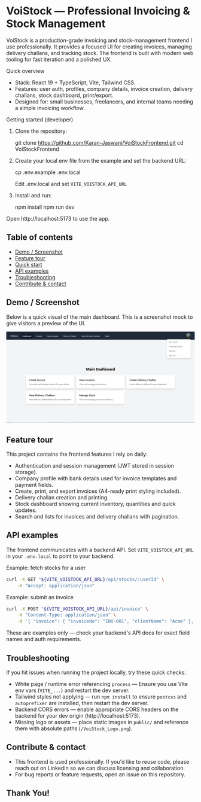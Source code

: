 # VoiStock — Professional Invoicing & Stock Management

VoiStock is a production-grade invoicing and stock-management frontend I use professionally. It provides a focused UI for creating invoices, managing delivery challans, and tracking stock. The frontend is built with modern web tooling for fast iteration and a polished UX.

Quick overview

- Stack: React 19 + TypeScript, Vite, Tailwind CSS.
- Features: user auth, profiles, company details, invoice creation, delivery challans, stock dashboard, print/export.
- Designed for: small businesses, freelancers, and internal teams needing a simple invoicing workflow.

Getting started (developer)

1. Clone the repository:

	git clone https://github.com/Karan-Jaswani/VoiStockFrontend.git
	cd VoiStockFrontend

2. Create your local env file from the example and set the backend URL:

	cp .env.example .env.local

	Edit .env.local and set `VITE_VOISTOCK_API_URL`

3. Install and run:

	npm install
	npm run dev

Open http://localhost:5173 to use the app.



## Table of contents

- [Demo / Screenshot](#demo--screenshot)
- [Feature tour](#feature-tour)
- [Quick start](#getting-started-developer)
- [API examples](#api-examples)
- [Troubleshooting](#troubleshooting)
- [Contribute & contact](#contribute--contact)

## Demo / Screenshot

Below is a quick visual of the main dashboard. This is a screenshot mock to give visitors a preview of the UI.

![VoiStock dashboard](assets/dashboard.png)

## Feature tour

This project contains the frontend features I rely on daily:

- Authentication and session management (JWT stored in session storage).
- Company profile with bank details used for invoice templates and payment fields.
- Create, print, and export invoices (A4-ready print styling included).
- Delivery challan creation and printing.
- Stock dashboard showing current inventory, quantities and quick updates.
- Search and lists for invoices and delivery challans with pagination.

## API examples

The frontend communicates with a backend API. Set `VITE_VOISTOCK_API_URL` in your `.env.local` to point to your backend.

Example: fetch stocks for a user

```bash
curl -X GET "${VITE_VOISTOCK_API_URL}/api/stocks/:userId" \
	-H "Accept: application/json"
```

Example: submit an invoice

```bash
curl -X POST "${VITE_VOISTOCK_API_URL}/api/invoice" \
	-H "Content-Type: application/json" \
	-d '{ "invoice": { "invoiceNo": "INV-001", "clientName": "Acme" }, "stockUpdates": [] }'
```

These are examples only — check your backend's API docs for exact field names and auth requirements.

## Troubleshooting

If you hit issues when running the project locally, try these quick checks:

- White page / runtime error referencing `process` — Ensure you use Vite env vars (`VITE_...`) and restart the dev server.
- Tailwind styles not applying — run `npm install` to ensure `postcss` and `autoprefixer` are installed, then restart the dev server.
- Backend CORS errors — enable appropriate CORS headers on the backend for your dev origin (http://localhost:5173).
- Missing logo or assets — place static images in `public/` and reference them with absolute paths (`/VoiStock_Logo.png`).

## Contribute & contact

- This frontend is used professionally. If you'd like to reuse code, please reach out on LinkedIn so we can discuss licensing and collaboration.
- For bug reports or feature requests, open an issue on this repository.


## Thank You!